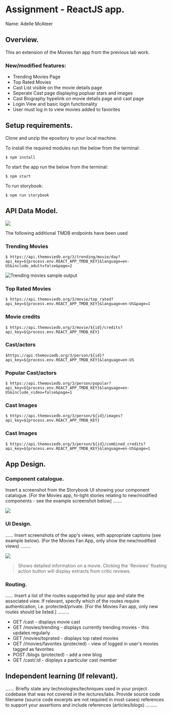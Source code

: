 # Assignment - ReactJS app.

Name: Adelle McAteer

## Overview.

This an extension of the Movies fan app from the previous lab work.

### New/modified features:

 + Trending Movies Page
 + Top Rated Movies
 + Cast List visible on the movie details page
 + Seperate Cast page displaying popluar stars and images
 + Cast Biography hypelink on movie details page and cast page
 + Login View and basic login functionality
 + User must log in to view movies added to favorites

## Setup requirements.

Clone and unzip the epository to your local machine.

To install the required modules run the below from the terminal:

```
$ npm install
```
To start the app run the below from the terminal:

```
$ npm start
```

To run storybook:

```
$ npm run storybook
```

## API Data Model.

![][model]

The following additional TMDB endpoints have been used

### Trending Movies
```
$ https://api.themoviedb.org/3/trending/movie/day?api_key=${process.env.REACT_APP_TMDB_KEY}&language=en-US&include_adult=false&page=2
```
 ![Trending movies sample output](./images/trendingMovies.JPG?raw=true)
 
### Top Rated Movies
 ```
 $ https://api.themoviedb.org/3/movie/top_rated?api_key=${process.env.REACT_APP_TMDB_KEY}&language=en-US&page=1
```
### Movie credits 
```
$ https://api.themoviedb.org/3/movie/${id}/credits?api_key=${process.env.REACT_APP_TMDB_KEY}
```

### Cast/actors
```
$https://api.themoviedb.org/3/person/${id}?api_key=${process.env.REACT_APP_TMDB_KEY}&language=en-US
```
### Popular Cast/actors
```
$ https://api.themoviedb.org/3/person/popular?api_key=${process.env.REACT_APP_TMDB_KEY}&language=en-US&include_video=false&page=1
 ```
### Cast Images
```
$ https://api.themoviedb.org/3/person/${id}/images?api_key=${process.env.REACT_APP_TMDB_KEY}
```

### Cast Images
```     
$ https://api.themoviedb.org/3/person/${id}/combined_credits?api_key=${process.env.REACT_APP_TMDB_KEY}&language=en-US&page=1
```

## App Design.

### Component catalogue.

Insert a screenshot from the Storybook UI showing your component catalogue. [For the Movies app, hi-light stories relating to new/modified components - see the example screenshot below] .......

![][stories]

### UI Design.

...... Insert screenshots of the app's views, with appropriate captions (see example below). (For the Movies Fan App, only show the new/modified views) ........

![][view]
>Shows detailed information on a movie. Clicking the 'Reviews' floating action button will display extracts from critic reviews.

### Routing.

...... Insert a list of the routes supported by your app and state the associated view. If relevant, specify which of the routes require authentication, i.e. protected/private. [For the Movies Fan app, only new routes should be listed.] ......... 

+ GET /cast - displays movie cast
+ GET /movies/trending - displays currently trending movies - this updates regularly
+ GET /movies/toprated - displays top rated movies 
+ GET //movies/favorites (protected) - view of logged in user's movies tagged as favorites
+ POST /blogs (protected) - add a new blog
+ GET /cast/:id - displays a particular cast member


## Independent learning (If relevant).

....... Briefly state any technologies/techniques used in your project codebase that was not covered in the lectures/labs. Provide source code filename (source code excerpts are not required in most cases) references to support your assertions and include references (articles/blogs) ......... 


[model]: ./data.jpg
[view]: ./view.png
[stories]: ./storybook.png